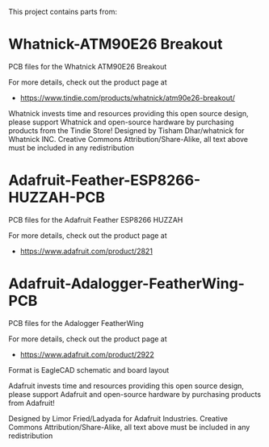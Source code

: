 This project contains parts from:

# Whatnick-ATM90E26 Breakout
PCB files for the Whatnick ATM90E26 Breakout

For more details, check out the product page at

  * https://www.tindie.com/products/whatnick/atm90e26-breakout/
  
Whatnick invests time and resources providing this open source design, please support Whatnick and open-source hardware by purchasing products from the Tindie Store!
Designed by Tisham Dhar/whatnick for Whatnick INC.
Creative Commons Attribution/Share-Alike, all text above must be included in any redistribution

# Adafruit-Feather-ESP8266-HUZZAH-PCB
PCB files for the Adafruit Feather ESP8266 HUZZAH

For more details, check out the product page at

  * https://www.adafruit.com/product/2821

# Adafruit-Adalogger-FeatherWing-PCB
PCB files for the Adalogger FeatherWing

For more details, check out the product page at

* https://www.adafruit.com/product/2922

Format is EagleCAD schematic and board layout

Adafruit invests time and resources providing this open source design, please support Adafruit and open-source hardware by purchasing products from Adafruit!

Designed by Limor Fried/Ladyada for Adafruit Industries.
Creative Commons Attribution/Share-Alike, all text above must be included in any redistribution